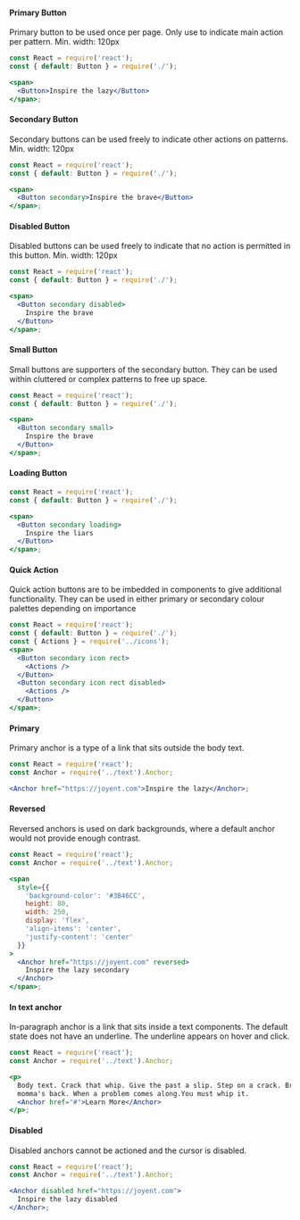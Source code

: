 #### Primary Button

Primary button to be used once per page. Only use to indicate main action per pattern.
Min. width: 120px

```jsx
const React = require('react');
const { default: Button } = require('./');

<span>
  <Button>Inspire the lazy</Button>
</span>;
```

#### Secondary Button

Secondary buttons can be used freely to indicate other actions on patterns.
Min. width: 120px

```jsx
const React = require('react');
const { default: Button } = require('./');

<span>
  <Button secondary>Inspire the brave</Button>
</span>;
```

#### Disabled Button

Disabled buttons can be used freely to indicate that no action is permitted in this button.
Min. width: 120px

```jsx
const React = require('react');
const { default: Button } = require('./');

<span>
  <Button secondary disabled>
    Inspire the brave
  </Button>
</span>;
```

#### Small Button

Small buttons are supporters of the secondary button. They can be used within cluttered or complex patterns to free up space.

```jsx
const React = require('react');
const { default: Button } = require('./');

<span>
  <Button secondary small>
    Inspire the brave
  </Button>
</span>;
```

#### Loading Button

```jsx
const React = require('react');
const { default: Button } = require('./');

<span>
  <Button secondary loading>
    Inspire the liars
  </Button>
</span>;
```

#### Quick Action

Quick action buttons are to be imbedded in components to give additional functionality. They can be used in either primary or secondary colour palettes depending on importance

```jsx
const React = require('react');
const { default: Button } = require('./');
const { Actions } = require('../icons');
<span>
  <Button secondary icon rect>
    <Actions />
  </Button>
  <Button secondary icon rect disabled>
    <Actions />
  </Button>
</span>;
```

#### Primary

Primary anchor is a type of a link that sits outside the body text.

```jsx
const React = require('react');
const Anchor = require('../text').Anchor;

<Anchor href="https://joyent.com">Inspire the lazy</Anchor>;
```

#### Reversed

Reversed anchors is used on dark backgrounds, where a default anchor would not
provide enough contrast.

```jsx
const React = require('react');
const Anchor = require('../text').Anchor;

<span
  style={{
    'background-color': '#3B46CC',
    height: 80,
    width: 250,
    display: 'flex',
    'align-items': 'center',
    'justify-content': 'center'
  }}
>
  <Anchor href="https://joyent.com" reversed>
    Inspire the lazy secondary
  </Anchor>
</span>;
```

#### In text anchor

In-paragraph anchor is a link that sits inside a text components. The default
state does not have an underline. The underline appears on hover and click.

```jsx
const React = require('react');
const Anchor = require('../text').Anchor;

<p>
  Body text. Crack that whip. Give the past a slip. Step on a crack. Break your
  momma's back. When a problem comes along.You must whip it.
  <Anchor href="#">Learn More</Anchor>
</p>;
```

#### Disabled

Disabled anchors cannot be actioned and the cursor is disabled.

```jsx
const React = require('react');
const Anchor = require('../text').Anchor;

<Anchor disabled href="https://joyent.com">
  Inspire the lazy disabled
</Anchor>;
```
